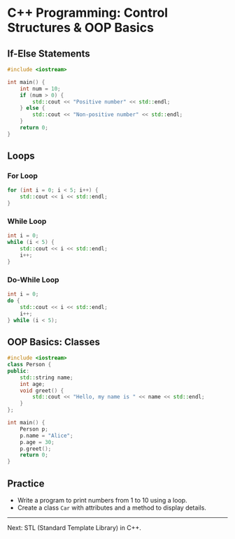 # C++ Programming: Control Structures & OOP Basics

## If-Else Statements
```cpp
#include <iostream>

int main() {
    int num = 10;
    if (num > 0) {
        std::cout << "Positive number" << std::endl;
    } else {
        std::cout << "Non-positive number" << std::endl;
    }
    return 0;
}
```

## Loops
### For Loop
```cpp
for (int i = 0; i < 5; i++) {
    std::cout << i << std::endl;
}
```
### While Loop
```cpp
int i = 0;
while (i < 5) {
    std::cout << i << std::endl;
    i++;
}
```
### Do-While Loop
```cpp
int i = 0;
do {
    std::cout << i << std::endl;
    i++;
} while (i < 5);
```

## OOP Basics: Classes
```cpp
#include <iostream>
class Person {
public:
    std::string name;
    int age;
    void greet() {
        std::cout << "Hello, my name is " << name << std::endl;
    }
};

int main() {
    Person p;
    p.name = "Alice";
    p.age = 30;
    p.greet();
    return 0;
}
```

## Practice
- Write a program to print numbers from 1 to 10 using a loop.
- Create a class `Car` with attributes and a method to display details.

---
Next: STL (Standard Template Library) in C++.
